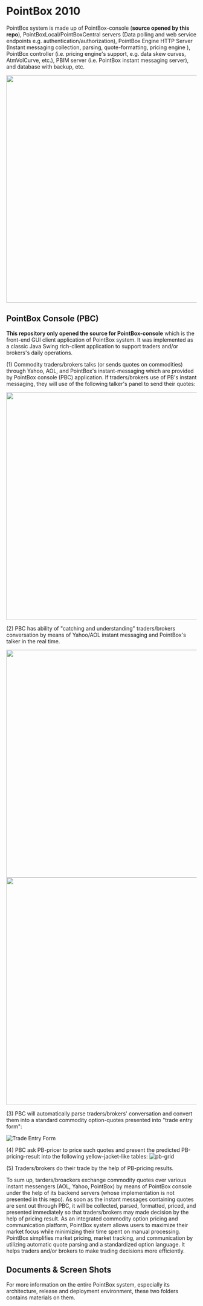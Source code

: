 # PointBox 2010
PointBox system is made up of PointBox-console (<strong>source opened by this repo</strong>), PointBoxLocal/PointBoxCentral servers (Data polling and web service endpoints e.g. authentication/authorization), PointBox Engine HTTP Server (Instant messaging collection, parsing, quote-formatting, pricing engine ), PointBox controller (i.e. pricing engine's support, e.g. data skew curves, AtmVolCurve, etc.), PBIM server (i.e. PointBox instant messaging server), and database with backup, etc. 

<img src="https://github.com/zhijun98/pointbox_2010/assets/9690419/b478a1aa-8ecc-4373-92ee-858ecf5f8314" width="600">

## PointBox Console (PBC)
<strong>This repository only opened the source for PointBox-console</strong> which is the front-end GUI client application of PointBox system. It was implemented as a classic Java Swing rich-client application to support traders and/or brokers's daily operations. 

(1) Commodity traders/brokers talks (or sends quotes on commodities) through Yahoo, AOL, and PointBox's instant-messaging which are provided by PointBox console (PBC) application. If traders/brokers use of PB's instant messaging, they will use of the following talker's panel to send their quotes:

<img src="https://github.com/zhijun98/pointbox_2010/assets/9690419/0fac8425-8040-4753-9208-8b52836e772c" width="600">

(2) PBC has ability of "catching and understanding" traders/brokers conversation by means of Yahoo/AOL instant messaging and PointBox's talker in the real time.

<img src="https://github.com/zhijun98/pointbox_2010/assets/9690419/3e082d65-ea80-451c-b30e-a983dafbdb56" width="600">
<img src="https://github.com/zhijun98/pointbox_2010/assets/9690419/4de232fc-5b2d-42c3-963a-bdfc10d0558b" width="600">

(3) PBC will automatically parse traders/brokers' conversation and convert them into a standard commodity option-quotes presented into "trade entry form":

![Trade Entry Form](https://github.com/zhijun98/pointbox_2010/assets/9690419/ec211eaa-768d-45ed-8336-4df57a059246)

(4) PBC ask PB-pricer to price such quotes and present the predicted PB-pricing-result into the following yellow-jacket-like tables:
![pb-grid](https://github.com/zhijun98/pointbox_2010/assets/9690419/17781e34-bf98-4f2a-82a9-31d6a1ba29d4)

(5) Traders/brokers do their trade by the help of PB-pricing results.

To sum up, tarders/broackers exchange commodity quotes over various instant messengers (AOL, Yahoo, PointBox) by means of PointBox console under the help of its backend servers (whose implementation is not presented in this repo). As soon as the instant messages containing quotes are sent out through PBC, it will be collected, parsed, formatted, priced, and presented immediately so that traders/brokers may made decision by the help of pricing result. As an integrated commodity option pricing and communication platform, PointBox system allows users to maximize their market focus while minimizing their time spent on manual processing. PointBox simplifies market pricing, market tracking, and communication by utilizing automatic quote parsing and a standardized option language. It helps traders and/or brokers to make trading decisions more efficiently. 

## Documents & Screen Shots
For more information on the entire PointBox system, especially its architecture, release and deployment environment, these two folders contains materials on them. 
